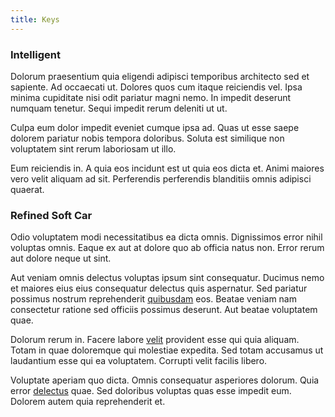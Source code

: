 ```yaml
---
title: Keys
---
```


### Intelligent

Dolorum praesentium quia eligendi adipisci temporibus architecto sed et sapiente. Ad occaecati ut. Dolores quos cum itaque reiciendis vel. Ipsa minima cupiditate nisi odit pariatur magni nemo. In impedit deserunt numquam tenetur. Sequi impedit rerum deleniti ut ut.

Culpa eum dolor impedit eveniet cumque ipsa ad. Quas ut esse saepe dolorem pariatur nobis tempora doloribus. Soluta est similique non voluptatem sint rerum laboriosam ut illo.

Eum reiciendis in. A quia eos incidunt est ut quia eos dicta et. Animi maiores vero velit aliquam ad sit. Perferendis perferendis blanditiis omnis adipisci quaerat.

### Refined Soft Car

Odio voluptatem modi necessitatibus ea dicta omnis. Dignissimos error nihil voluptas omnis. Eaque ex aut at dolore quo ab officia natus non. Error rerum aut dolore neque ut sint.

Aut veniam omnis delectus voluptas ipsum sint consequatur. Ducimus nemo et maiores eius eius consequatur delectus quis aspernatur. Sed pariatur possimus nostrum reprehenderit [quibusdam](/earum/et/logistical_cambridgeshire_maroon.md) eos. Beatae veniam nam consectetur ratione sed officiis possimus deserunt. Aut beatae voluptatem quae.

Dolorum rerum in. Facere labore [velit](/eos/est/neque/peso_uruguayo_games__shoes_&_clothing_lari.md) provident esse qui quia aliquam. Totam in quae doloremque qui molestiae expedita. Sed totam accusamus ut laudantium esse qui ea voluptatem. Corrupti velit facilis libero.

Voluptate aperiam quo dicta. Omnis consequatur asperiores dolorum. Quia error [delectus](/eos/libero/aperiam/intermediate_borders.md) quae. Sed doloribus voluptas quas esse impedit eum. Dolorem autem quia reprehenderit et.
